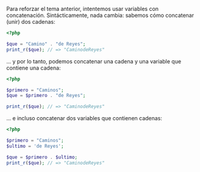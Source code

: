 
Para reforzar el tema anterior, intentemos usar variables con concatenación. Sintácticamente, nada cambia: sabemos cómo concatenar (unir) dos cadenas:

```php
<?php

$que = "Camino" . "de Reyes";
print_r($que); // => "CaminodeReyes"
```

... y por lo tanto, podemos concatenar una cadena y una variable que contiene una cadena:

```php
<?php

$primero = "Caminos";
$que = $primero . "de Reyes";

print_r($que); // => "CaminodeReyes"
```

... e incluso concatenar dos variables que contienen cadenas:

```php
<?php

$primero = "Caminos";
$ultimo = 'de Reyes';

$que = $primero . $ultimo;
print_r($que); // => "CaminodeReyes"
```
